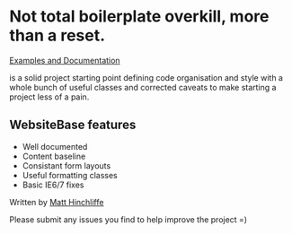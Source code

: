 # Not total boilerplate overkill, more than a reset.

[Examples and Documentation](http://i-like-robots.github.com/Website-base)

is a solid project starting point defining code organisation and style with a whole bunch of useful classes and corrected caveats to make starting a project less of a pain.

## WebsiteBase features

* Well documented
* Content baseline
* Consistant form layouts
* Useful formatting classes
* Basic IE6/7 fixes

Written by [Matt Hinchliffe](http://www.maketea.co.uk)

Please submit any issues you find to help improve the project =)
